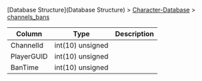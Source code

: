 [Database Structure](Database Structure) > [Character-Database](Character-Database) > [channels_bans](channels_bans)

Column | Type | Description
--- | --- | ---
ChannelId | int(10) unsigned | 
PlayerGUID | int(10) unsigned | 
BanTime | int(10) unsigned | 
